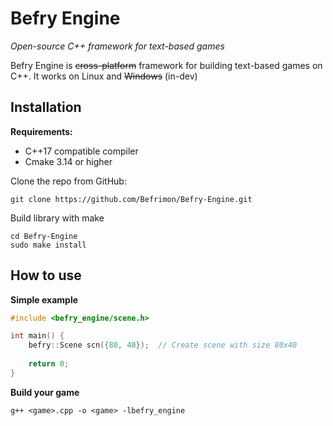 # Befry Engine
*Open-source C++ framework for text-based games*

Befry Engine is ~~cross-platform~~ framework for building text-based games on C++. It works on Linux and ~~Windows~~ (in-dev)

## Installation
**Requirements:**
* C++17 compatible compiler
* Cmake 3.14 or higher

Clone the repo from GitHub:
```
git clone https://github.com/Befrimon/Befry-Engine.git
```
Build library with make
```
cd Befry-Engine
sudo make install
```
## How to use
**Simple example**
```C++
#include <befry_engine/scene.h>

int main() {
    befry::Scene scn({80, 40});  // Create scene with size 80x40
    
    return 0;
}
```
**Build your game**
```
g++ <game>.cpp -o <game> -lbefry_engine
```